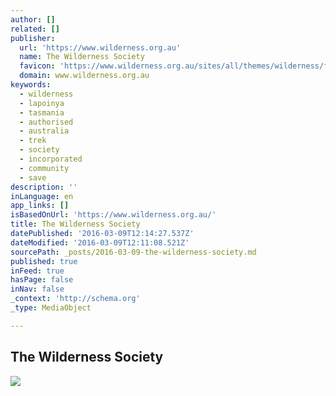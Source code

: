 ```yaml
---
author: []
related: []
publisher:
  url: 'https://www.wilderness.org.au'
  name: The Wilderness Society
  favicon: 'https://www.wilderness.org.au/sites/all/themes/wilderness/favicon.ico'
  domain: www.wilderness.org.au
keywords:
  - wilderness
  - lapoinya
  - tasmania
  - authorised
  - australia
  - trek
  - society
  - incorporated
  - community
  - save
description: ''
inLanguage: en
app_links: []
isBasedOnUrl: 'https://www.wilderness.org.au/'
title: The Wilderness Society
datePublished: '2016-03-09T12:14:27.537Z'
dateModified: '2016-03-09T12:11:08.521Z'
sourcePath: _posts/2016-03-09-the-wilderness-society.md
published: true
inFeed: true
hasPage: false
inNav: false
_context: 'http://schema.org'
_type: MediaObject

---
```

<article style=""><h1>The Wilderness Society</h1><img src="https://www.wilderness.org.au/sites/default/files/styles/carousel/adaptive-image/public/Misc/Wild%20Shop/TWS_Web_Trek4Tarkine_679x501.jpg?itok=jCLZQ0Uk" /></article>